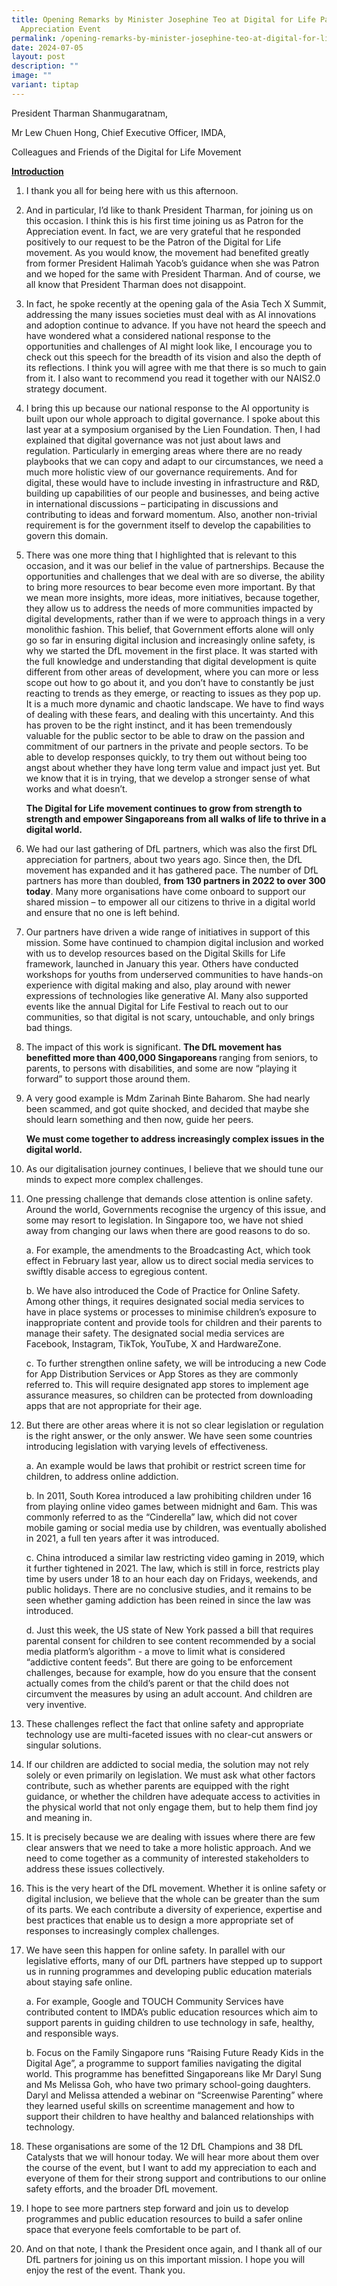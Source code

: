 ```yaml
---
title: Opening Remarks by Minister Josephine Teo at Digital for Life Partners'
  Appreciation Event
permalink: /opening-remarks-by-minister-josephine-teo-at-digital-for-life-partners-appreciation-event/
date: 2024-07-05
layout: post
description: ""
image: ""
variant: tiptap
---
```

<p>President Tharman Shanmugaratnam,</p>
<p>Mr Lew Chuen Hong, Chief Executive Officer, IMDA,</p>
<p>Colleagues and Friends of the Digital for Life Movement</p>
<p><strong><u>Introduction</u></strong>
</p>
<ol data-tight="true" class="tight">
<li>
<p>I thank you all for being here with us this afternoon.</p>
<p></p>
</li>
<li>
<p>And in particular, I’d like to thank President Tharman, for joining us
on this occasion. I think this is his first time joining us as Patron for
the Appreciation event. In fact, we are very grateful that he responded
positively to our request to be the Patron of the Digital for Life movement.
As you would know, the movement had benefited greatly from former President
Halimah Yacob’s guidance when she was Patron and we hoped for the same
with President Tharman. And of course, we all know that President Tharman
does not disappoint.</p>
<p></p>
</li>
<li>
<p>In fact, he spoke recently at the opening gala of the Asia Tech X Summit,
addressing the many issues societies must deal with as AI innovations and
adoption continue to advance. If you have not heard the speech and have
wondered what a considered national response to the opportunities and challenges
of AI might look like, I encourage you to check out this speech for the
breadth of its vision and also the depth of its reflections. I think you
will agree with me that there is so much to gain from it. I also want to
recommend you read it together with our NAIS2.0 strategy document.</p>
<p></p>
</li>
<li>
<p>I bring this up because our national response to the AI opportunity is
built upon our whole approach to digital governance. I spoke about this
last year at a symposium organised by the Lien Foundation. Then, I had
explained that digital governance was not just about laws and regulation.
Particularly in emerging areas where there are no ready playbooks that
we can copy and adapt to our circumstances, we need a much more holistic
view of our governance requirements. And for digital, these would have
to include investing in infrastructure and R&amp;D, building up capabilities
of our people and businesses, and being active in international discussions
– participating in discussions and contributing to ideas and forward momentum.
Also, another non-trivial requirement is for the government itself to develop
the capabilities to govern this domain.</p>
<p></p>
</li>
<li>
<p>There was one more thing that I highlighted that is relevant to this occasion,
and it was our belief in the value of partnerships. Because the opportunities
and challenges that we deal with are so diverse, the ability to bring more
resources to bear become even more important. By that we mean more insights,
more ideas, more initiatives, because together, they allow us to address
the needs of more communities impacted by digital developments, rather
than if we were to approach things in a very monolithic fashion. This belief,
that Government efforts alone will only go so far in ensuring digital inclusion
and increasingly online safety, is why we started the DfL movement in the
first place. It was started with the full knowledge and understanding that
digital development is quite different from other areas of development,
where you can more or less scope out how to go about it, and you don’t
have to constantly be just reacting to trends as they emerge, or reacting
to issues as they pop up. It is a much more dynamic and chaotic landscape.
We have to find ways of dealing with these fears, and dealing with this
uncertainty. And this has proven to be the right instinct, and it has been
tremendously valuable for the public sector to be able to draw on the passion
and commitment of our partners in the private and people sectors. To be
able to develop responses quickly, to try them out without being too angst
about whether they have long term value and impact just yet. But we know
that it is in trying, that we develop a stronger sense of what works and
what doesn’t.</p>
<p></p>
<p><strong>The Digital for Life movement continues to grow from strength to strength and empower Singaporeans from all walks of life to thrive in a digital world.</strong>
</p>
<p></p>
</li>
<li>
<p>We had our last gathering of DfL partners, which was also the first DfL
appreciation for partners, about two years ago. Since then, the DfL movement
has expanded and it has gathered pace. The number of DfL partners has more
than doubled, <strong>from 130 partners in 2022 to over 300 today</strong>.
Many more organisations have come onboard to support our shared mission
– to empower all our citizens to thrive in a digital world and ensure that
no one is left behind.</p>
<p></p>
</li>
<li>
<p>Our partners have driven a wide range of initiatives in support of this
mission. Some have continued to champion digital inclusion and worked with
us to develop resources based on the Digital Skills for Life framework,
launched in January this year. Others have conducted workshops for youths
from underserved communities to have hands-on experience with digital making
and also, play around with newer expressions of technologies like generative
AI. Many also supported events like the annual Digital for Life Festival
to reach out to our communities, so that digital is not scary, untouchable,
and only brings bad things.</p>
<p></p>
</li>
<li>
<p>The impact of this work is significant. <strong>The DfL movement has benefitted more than 400,000 Singaporeans </strong>ranging
from seniors, to parents, to persons with disabilities, and some are now
“playing it forward” to support those around them.</p>
<p></p>
</li>
<li>
<p>A very good example is Mdm Zarinah Binte Baharom. She had nearly been
scammed, and got quite shocked, and decided that maybe she should learn
something and then now, guide her peers.</p>
<p></p>
<p><strong>We must come together to address increasingly complex issues in the digital world.</strong>
</p>
<p></p>
</li>
<li>
<p>As our digitalisation journey continues, I believe that we should tune
our minds to expect more complex challenges.</p>
<p></p>
</li>
<li>
<p>One pressing challenge that demands close attention is online safety.
Around the world, Governments recognise the urgency of this issue, and
some may resort to legislation. In Singapore too, we have not shied away
from changing our laws when there are good reasons to do so.</p>
<p></p>
<p>a. For example, the amendments to the Broadcasting Act, which took effect
in February last year, allow us to direct social media services to swiftly
disable access to egregious content.</p>
<p></p>
<p>b. We have also introduced the Code of Practice for Online Safety. Among
other things, it requires designated social media services to have in place
systems or processes to minimise children’s exposure to inappropriate content
and provide tools for children and their parents to manage their safety.
The designated social media services are Facebook, Instagram, TikTok, YouTube,
X and HardwareZone.</p>
<p></p>
<p>c. To further strengthen online safety, we will be introducing a new Code
for App Distribution Services or App Stores as they are commonly referred
to. This will require designated app stores to implement age assurance
measures, so children can be protected from downloading apps that are not
appropriate for their age.</p>
<p></p>
</li>
<li>
<p>But there are other areas where it is not so clear legislation or regulation
is the right answer, or the only answer. We have seen some countries introducing
legislation with varying levels of effectiveness.</p>
<p></p>
<p>a. An example would be laws that prohibit or restrict screen time for
children, to address online addiction.</p>
<p></p>
<p>b. In 2011, South Korea introduced a law prohibiting children under 16
from playing online video games between midnight and 6am. This was commonly
referred to as the “Cinderella” law, which did not cover mobile gaming
or social media use by children, was eventually abolished in 2021, a full
ten years after it was introduced.</p>
<p></p>
<p>c. China introduced a similar law restricting video gaming in 2019, which
it further tightened in 2021. The law, which is still in force, restricts
play time by users under 18 to an hour each day on Fridays, weekends, and
public holidays. There are no conclusive studies, and it remains to be
seen whether gaming addiction has been reined in since the law was introduced.</p>
<p></p>
<p>d. Just this week, the US state of New York passed a bill that requires
parental consent for children to see content recommended by a social media
platform’s algorithm - a move to limit what is considered “addictive content
feeds”. But there are going to be enforcement challenges, because for example,
how do you ensure that the consent actually comes from the child’s parent
or that the child does not circumvent the measures by using an adult account.
And children are very inventive.</p>
<p></p>
</li>
<li>
<p>These challenges reflect the fact that online safety and appropriate technology
use are multi-faceted issues with no clear-cut answers or singular solutions.</p>
<p></p>
</li>
<li>
<p>If our children are addicted to social media, the solution may not rely
solely or even primarily on legislation. We must ask what other factors
contribute, such as whether parents are equipped with the right guidance,
or whether the children have adequate access to activities in the physical
world that not only engage them, but to help them find joy and meaning
in.</p>
<p></p>
</li>
<li>
<p>It is precisely because we are dealing with issues where there are few
clear answers that we need to take a more holistic approach. And we need
to come together as a community of interested stakeholders to address these
issues collectively.</p>
<p></p>
</li>
<li>
<p>This is the very heart of the DfL movement. Whether it is online safety
or digital inclusion, we believe that the whole can be greater than the
sum of its parts. We each contribute a diversity of experience, expertise
and best practices that enable us to design a more appropriate set of responses
to increasingly complex challenges.</p>
<p></p>
</li>
<li>
<p>We have seen this happen for online safety. In parallel with our legislative
efforts, many of our DfL partners have stepped up to support us in running
programmes and developing public education materials about staying safe
online.</p>
<p></p>
<p>a. For example, Google and TOUCH Community Services have contributed content
to IMDA’s public education resources which aim to support parents in guiding
children to use technology in safe, healthy, and responsible ways.</p>
<p></p>
<p>b. Focus on the Family Singapore runs “Raising Future Ready Kids in the
Digital Age”, a programme to support families navigating the digital world.
This programme has benefitted Singaporeans like Mr Daryl Sung and Ms Melissa
Goh, who have two primary school-going daughters. Daryl and Melissa attended
a webinar on “Screenwise Parenting” where they learned useful skills on
screentime management and how to support their children to have healthy
and balanced relationships with technology.</p>
<p></p>
</li>
<li>
<p>These organisations are some of the 12 DfL Champions and 38 DfL Catalysts
that we will honour today. We will hear more about them over the course
of the event, but I want to add my appreciation to each and everyone of
them for their strong support and contributions to our online safety efforts,
and the broader DfL movement.</p>
<p></p>
</li>
<li>
<p>I hope to see more partners step forward and join us to develop programmes
and public education resources to build a safer online space that everyone
feels comfortable to be part of.</p>
<p></p>
</li>
<li>
<p>And on that note, I thank the President once again, and I thank all of
our DfL partners for joining us on this important mission. I hope you will
enjoy the rest of the event. Thank you.</p>
</li>
</ol>
<p></p>